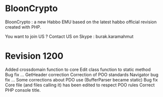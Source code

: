 BloonCrypto
============

BloonCrypto : a new Habbo EMU based on the latest habbo official revision created with PHP.


You want to join US ? Contact US on Skype : burak.karamahmut

Revision 1200
============

Added crossdomain function to core
Edit class function to static method
Bug fix …
GetHeader correction
Correction of POO standards
Navigator bug fix …
Some corrections about PDO use (BufferParser became static)
Bug fix
Core file (and files calling it) has been edited to respect POO rules
Correct PHP console title.
